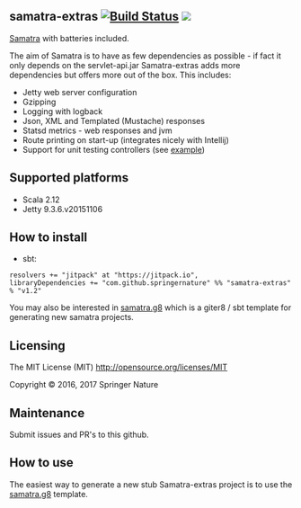 samatra-extras [![Build Status](https://travis-ci.org/springernature/samatra-extras.svg?branch=master)](https://travis-ci.org/springernature/samatra-extras) [![](https://jitpack.io/v/springernature/samatra-extras_2.12.svg)](https://jitpack.io/#springernature/samatra-extras_2.12)
------------

[Samatra](https://github.com/springernature/samatra) with batteries included. 

The aim of Samatra is to have as few dependencies as possible - if fact it only depends on the servlet-api.jar 
Samatra-extras adds more dependencies but offers more out of the box. This includes:

- Jetty web server configuration
- Gzipping
- Logging with logback
- Json, XML and Templated (Mustache) responses
- Statsd metrics - web responses and jvm
- Route printing on start-up (integrates nicely with Intellij) 
- Support for unit testing controllers (see [example](/src/test/scala/com/springer/samatra/extras/testing/ExampleTest.scala))

## Supported platforms
- Scala 2.12
- Jetty 9.3.6.v20151106

## How to install
- sbt: 
```
resolvers += "jitpack" at "https://jitpack.io",
libraryDependencies += "com.github.springernature" %% "samatra-extras" % "v1.2"	
```

You may also be interested in [samatra.g8](https://github.com/springernature/samatra.g8) which is a giter8 / sbt template for generating new samatra projects.
 
## Licensing
The MIT License (MIT)  http://opensource.org/licenses/MIT

Copyright © 2016, 2017 Springer Nature

## Maintenance
Submit issues and PR's to this github.

## How to use
The easiest way to generate a new stub Samatra-extras project is to use the [samatra.g8](https://github.com/springernature/samatra.g8) template.
